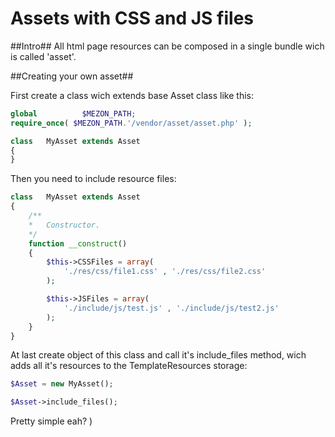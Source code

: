 # Assets with CSS and JS files
##Intro##
All html page resources can be composed in a single bundle wich is called 'asset'.

##Creating your own asset##

First create a class wich extends base Asset class like this:

```PHP
global          $MEZON_PATH;
require_once( $MEZON_PATH.'/vendor/asset/asset.php' );

class   MyAsset extends Asset
{
}
```

Then you need to include resource files:

```PHP
class   MyAsset extends Asset
{
    /**
    *   Constructor.
    */
    function __construct()
    {
        $this->CSSFiles = array(
            './res/css/file1.css' , './res/css/file2.css'
        );

        $this->JSFiles = array(
            './include/js/test.js' , './include/js/test2.js'
        );
    }
}
```

At last create object of this class and call it's include_files method, wich adds all it's resources to the TemplateResources storage:

```PHP
$Asset = new MyAsset();

$Asset->include_files();
```

Pretty simple eah? )